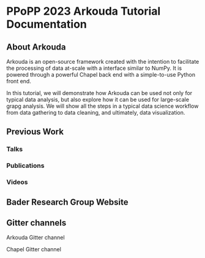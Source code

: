 # PPoPP 2023 Arkouda Tutorial Documentation

## About Arkouda

Arkouda is an open-source framework created with the intention to facilitate the processing of data at-scale with a interface similar to NumPy. It is powered through a powerful Chapel back end with a simple-to-use Python front end. 

In this tutorial, we will demonstrate how Arkouda can be used not only for typical data analysis, but also explore how it can be used for large-scale grapg analysis. We will show all the steps in a typical data science workflow from data gathering to data cleaning, and ultimately, data visualization.

## Previous Work

### Talks



### Publications 

### Videos


## Bader Research Group Website


## Gitter channels

Arkouda Gitter channel

Chapel Gitter channel
